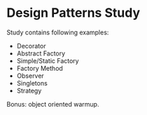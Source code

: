 # Design Patterns Study

Study contains following examples:

* Decorator
* Abstract Factory
* Simple/Static Factory
* Factory Method
* Observer
* Singletons
* Strategy

Bonus: object oriented warmup.
